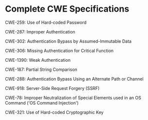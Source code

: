 

# Complete CWE Specifications

CWE-259: Use of Hard-coded Password

CWE-287: Improper Authentication

CWE-302: Authentication Bypass by Assumed-Immutable Data

CWE-306: Missing Authentication for Critical Function

CWE-1390: Weak Authentication

CWE-187: Partial String Comparison

CWE-288: Authentication Bypass Using an Alternate Path or Channel

CWE-918: Server-Side Request Forgery (SSRF)

CWE-78: Improper Neutralization of Special Elements used in an OS Command ('OS Command Injection')

CWE-321: Use of Hard-coded Cryptographic Key